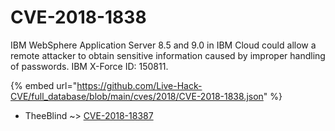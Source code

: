 # CVE-2018-1838

IBM WebSphere Application Server 8.5 and 9.0 in IBM Cloud could allow a remote attacker to obtain sensitive information caused by improper handling of passwords. IBM X-Force ID: 150811.

{% embed url="https://github.com/Live-Hack-CVE/full_database/blob/main/cves/2018/CVE-2018-1838.json" %}


* TheeBlind ~> [CVE-2018-18387](https://www.alice-snow.ru/2018/database/cve-2018-1838/cve-2018-18387-theeblind)